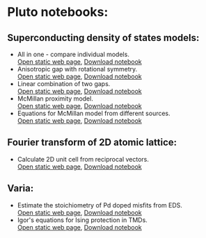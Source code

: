 # Pluto notebooks:

## Superconducting density of states models:
- All in one - compare individual models. \
  <a href="./dos_fit.html" target="_blank">Open static web page</a>, [Download notebook](./dos_fit.jl)
- Anisotropic gap with rotational symmetry. \
  <a href="./anisotropic_gap.html" target="_blank">Open static web page</a>, [Download notebook](./anisotropic_gap.jl)
- Linear combination of two gaps. \
  <a href="./two_gaps.html" target="_blank">Open static web page</a>, [Download notebook](./two_gaps.jl)
- McMillan proximity model. \
  <a href="./McMillan.html" target="_blank">Open static web page</a>, [Download notebook](./McMillan.jl)
- Equations for McMillan model from different sources. \
  <a href="./equations.html" target="_blank">Open static web page</a>, [Download notebook](./equations.jl)
  
## Fourier transform of 2D atomic lattice:
- Calculate 2D unit cell from reciprocal vectors. \
  <a href="./fft_lattice.html" target="_blank">Open static web page</a>, [Download notebook](./fft_lattice.jl)

## Varia:
- Estimate the stoichiometry of Pd doped misfits from EDS. \
  <a href="./Pd_doping.html" target="_blank">Open static web page</a>, [Download notebook](./Pd_doping.jl)
- Igor's equations for Ising protection in TMDs. \
  <a href="./igor.html" target="_blank">Open static web page</a>, [Download notebook](./igor.jl)
